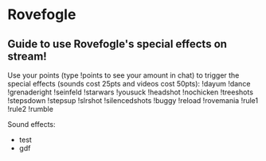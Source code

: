 # Rovefogle

## Guide to use Rovefogle's special effects on stream!

Use your points (type !points to see your amount in chat) to trigger the special effects (sounds cost 25pts and videos cost 50pts): !dayum !dance !grenaderight !seinfeld !starwars !yousuck !headshot !nochicken !treeshots !stepsdown !stepsup !slrshot !silencedshots !buggy !reload !rovemania !rule1 !rule2 !rumble

Sound effects:

* test
* gdf
